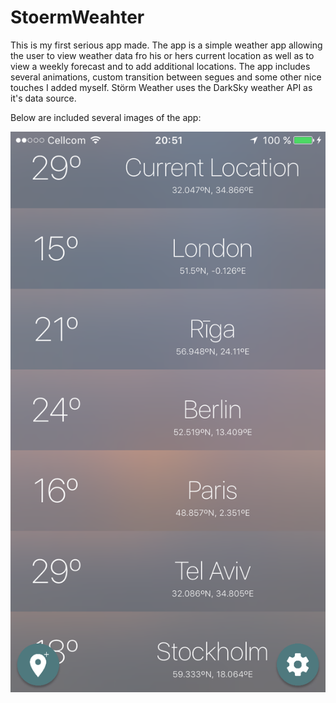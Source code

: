 # StoermWeahter

This is my first serious app made. The app is a simple weather app allowing the user to view weather data fro his or hers current location as well as to view a weekly forecast and to add additional locations. The app includes several animations, custom transition between segues and some other nice touches I added myself. Störm Weather uses the DarkSky weather API as it's data source. 

Below are included several images of the app:

![alt text](https://github.com/ChesaZ/StoermWeahter/blob/master/MainWeatherPanel.PNG)


